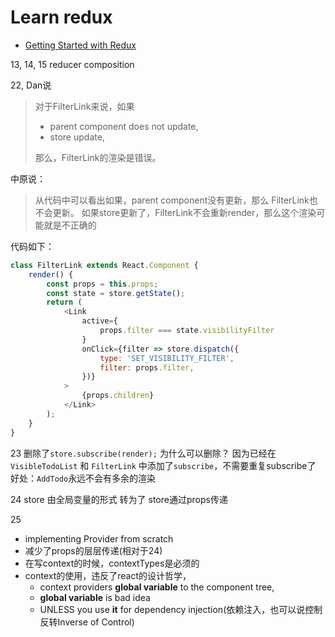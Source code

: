 # Learn redux

- [Getting Started with Redux](https://egghead.io/courses/getting-started-with-redux)

13, 14, 15 reducer composition 

22, 
Dan说
> 对于FilterLink来说，如果
> - parent component does not update,
> - store update,
>
> 那么，FilterLink的渲染是错误。

中原说：
> 从代码中可以看出如果，parent component没有更新，那么 FilterLink也不会更新。
> 如果store更新了，FilterLink不会重新render，那么这个渲染可能就是不正确的

代码如下：
```javascript
class FilterLink extends React.Component {
    render() {
        const props = this.props;
        const state = store.getState();
        return (
            <Link
                active={
                    props.filter === state.visibilityFilter
                }
                onClick={filter => store.dispatch({
                    type: 'SET_VISIBILITY_FILTER',
                    filter: props.filter,
                })}
            >
                {props.children}
            </Link>
        );
    }
}
```

23 删除了`store.subscribe(render);`
为什么可以删除？
因为已经在`VisibleTodoList` 和 `FilterLink` 中添加了`subscribe`，不需要重复subscribe了
好处：`AddTodo`永远不会有多余的渲染


24 store 由全局变量的形式 转为了 store通过props传递

25 
- implementing Provider from scratch
- 减少了props的层层传递(相对于24)
- 在写context的时候，contextTypes是必须的
- context的使用，违反了react的设计哲学， 
    - context providers **global variable** to the component tree,
    - **global variable** is bad idea
    - UNLESS you use **it** for dependency injection(依赖注入，也可以说控制反转Inverse of Control)